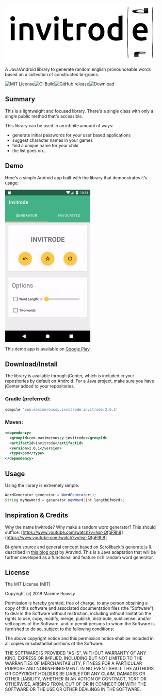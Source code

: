 ![logo](/extras/invitrode.png)

A Java/Android library to generate random english pronounceable words based on a collection of constructed bi-grams.

[![MIT License](http://img.shields.io/badge/license-MIT-green.svg)](https://github.com/maximeroussy/invitrode/license.md)![CI Build](https://travis-ci.com/maximeroussy/invitrode.svg?branch=master)[![GitHub release](https://img.shields.io/github/release/qubyte/rubidium.svg)](https://github.com/maximeroussy/invitrode)[![Download](https://api.bintray.com/packages/maximeroussy/maven/invitrode/images/download.svg) ](https://bintray.com/maximeroussy/maven/invitrode/_latestVersion)

## Summary
This is a lightweight and focused library. There's a single class with only a single public method that's accessible.

This library can be used in an infinite amount of ways:
- generate initial passwords for your user based applications
- suggest character names in your games
- find a unique name for your child
- the list goes on...

## Demo
Here's a simple Android app built with the library that demonstrates it's usage:

<p>
<a href="https://github.com/maximeroussy/invitrode/blob/master/android-demo.gif"><img src="/android-demo.gif" align="center" height="500"></a>
</p>

This demo app is available on [Google Play](https://play.google.com/store/apps/details?id=com.maximeroussy.invitrodeandroid).

## Download/Install
The library is available through jCenter, which is included in your repositories by default on Android. For a Java 
project, make sure you have jCenter added to your repositories.

### Gradle (preferred):

```gradle
compile 'com.maximeroussy.invitrode:invitrode:2.0.1'
```

### Maven:

```xml
<dependency>
  <groupId>com.maximeroussy.invitrode</groupId>
  <artifactId>invitrode</artifactId>
  <version>2.0.1</version>
  <type>pom</type>
</dependency>
```

## Usage
Using the library is extremely simple.

```java
WordGenerator generator = WordGenerator();
String myNewWord = generator.newWord(int lengthOfWord);
```

## Inspiration & Credits
Why the name Invitrode? Why make a random word generator? This should suffice:
[https://www.youtube.com/watch?v=hsr-QfgFRh8](https://www.youtube.com/watch?v=hsr-QfgFRh8)

Bi-gram source and general concept based on [Scrollback's generate.js](https://github.com/scrollback/scrollback/blob/master/lib/generate.js)  & described in [this blog post](https://www.hackerearth.com/notes/random-pronouncable-text-generator/)  by Aravind. This is a Java adaptation that will be further developed as a functional and feature rich random word generator.

## License
The MIT License (MIT)

Copyright (c) 2018 Maxime Roussy

Permission is hereby granted, free of charge, to any person obtaining a copy of this software and associated documentation files (the "Software"), to deal in the Software without restriction, including without limitation the rights to use, copy, modify, merge, publish, distribute, sublicense, and/or sell copies of the Software, and to permit persons to whom the Software is furnished to do so, subject to the following conditions:

The above copyright notice and this permission notice shall be included in all copies or substantial portions of the Software.

THE SOFTWARE IS PROVIDED "AS IS", WITHOUT WARRANTY OF ANY KIND, EXPRESS OR IMPLIED, INCLUDING BUT NOT LIMITED TO THE WARRANTIES OF MERCHANTABILITY, FITNESS FOR A PARTICULAR PURPOSE AND NONINFRINGEMENT. IN NO EVENT SHALL THE AUTHORS OR COPYRIGHT HOLDERS BE LIABLE FOR ANY CLAIM, DAMAGES OR OTHER LIABILITY, WHETHER IN AN ACTION OF CONTRACT, TORT OR OTHERWISE, ARISING FROM, OUT OF OR IN CONNECTION WITH THE SOFTWARE OR THE USE OR OTHER DEALINGS IN THE SOFTWARE.
